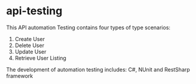 # api-testing
This API automation Testing contains four types of type scenarios:
1. Create User 
2. Delete User
3. Update User
4. Retrieve User Listing 

The development of automation testing includes:
C#, NUnit and RestSharp framework
